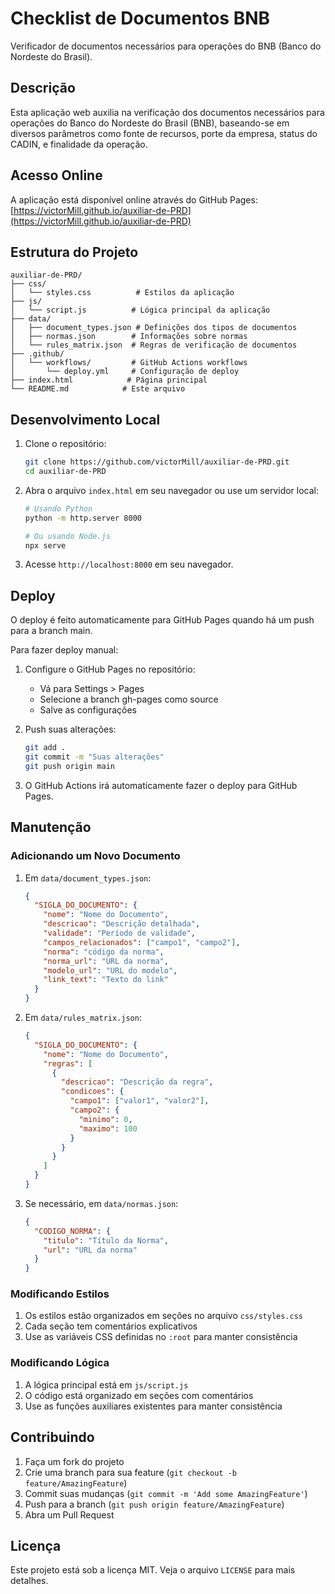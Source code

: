 # Checklist de Documentos BNB

Verificador de documentos necessários para operações do BNB (Banco do Nordeste do Brasil).

## Descrição

Esta aplicação web auxilia na verificação dos documentos necessários para operações do Banco do Nordeste do Brasil (BNB), baseando-se em diversos parâmetros como fonte de recursos, porte da empresa, status do CADIN, e finalidade da operação.

## Acesso Online

A aplicação está disponível online através do GitHub Pages:
[https://victorMill.github.io/auxiliar-de-PRD](https://victorMill.github.io/auxiliar-de-PRD)

## Estrutura do Projeto

```
auxiliar-de-PRD/
├── css/
│   └── styles.css          # Estilos da aplicação
├── js/
│   └── script.js          # Lógica principal da aplicação
├── data/
│   ├── document_types.json # Definições dos tipos de documentos
│   ├── normas.json        # Informações sobre normas
│   └── rules_matrix.json  # Regras de verificação de documentos
├── .github/
│   └── workflows/         # GitHub Actions workflows
│       └── deploy.yml     # Configuração de deploy
├── index.html            # Página principal
└── README.md            # Este arquivo
```

## Desenvolvimento Local

1. Clone o repositório:
   ```bash
   git clone https://github.com/victorMill/auxiliar-de-PRD.git
   cd auxiliar-de-PRD
   ```

2. Abra o arquivo `index.html` em seu navegador ou use um servidor local:
   ```bash
   # Usando Python
   python -m http.server 8000
   
   # Ou usando Node.js
   npx serve
   ```

3. Acesse `http://localhost:8000` em seu navegador.

## Deploy

O deploy é feito automaticamente para GitHub Pages quando há um push para a branch main.

Para fazer deploy manual:

1. Configure o GitHub Pages no repositório:
   - Vá para Settings > Pages
   - Selecione a branch gh-pages como source
   - Salve as configurações

2. Push suas alterações:
   ```bash
   git add .
   git commit -m "Suas alterações"
   git push origin main
   ```

3. O GitHub Actions irá automaticamente fazer o deploy para GitHub Pages.

## Manutenção

### Adicionando um Novo Documento

1. Em `data/document_types.json`:
   ```json
   {
     "SIGLA_DO_DOCUMENTO": {
       "nome": "Nome do Documento",
       "descricao": "Descrição detalhada",
       "validade": "Período de validade",
       "campos_relacionados": ["campo1", "campo2"],
       "norma": "código da norma",
       "norma_url": "URL da norma",
       "modelo_url": "URL do modelo",
       "link_text": "Texto do link"
     }
   }
   ```

2. Em `data/rules_matrix.json`:
   ```json
   {
     "SIGLA_DO_DOCUMENTO": {
       "nome": "Nome do Documento",
       "regras": [
         {
           "descricao": "Descrição da regra",
           "condicoes": {
             "campo1": ["valor1", "valor2"],
             "campo2": {
               "minimo": 0,
               "maximo": 100
             }
           }
         }
       ]
     }
   }
   ```

3. Se necessário, em `data/normas.json`:
   ```json
   {
     "CODIGO_NORMA": {
       "titulo": "Título da Norma",
       "url": "URL da norma"
     }
   }
   ```

### Modificando Estilos

1. Os estilos estão organizados em seções no arquivo `css/styles.css`
2. Cada seção tem comentários explicativos
3. Use as variáveis CSS definidas no `:root` para manter consistência

### Modificando Lógica

1. A lógica principal está em `js/script.js`
2. O código está organizado em seções com comentários
3. Use as funções auxiliares existentes para manter consistência

## Contribuindo

1. Faça um fork do projeto
2. Crie uma branch para sua feature (`git checkout -b feature/AmazingFeature`)
3. Commit suas mudanças (`git commit -m 'Add some AmazingFeature'`)
4. Push para a branch (`git push origin feature/AmazingFeature`)
5. Abra um Pull Request

## Licença

Este projeto está sob a licença MIT. Veja o arquivo `LICENSE` para mais detalhes. 